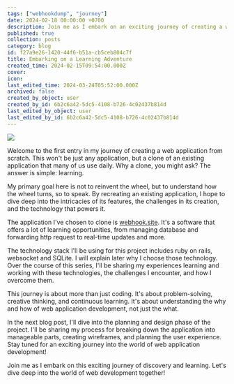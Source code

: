 ```yaml
---
tags: ["webhookdump", "journey"]
date: 2024-02-18 00:00:00 +0700
description: Join me as I embark on an exciting journey of creating a web application from scratch. I'm not just building any app, but cloning an existing one to understand its features, challenges, and the technology that powers it. Using a specific tech stack, I'll explore the complexities of webhookdump, from initialize the application to handling the application deployment. This journey is about more than coding; it's about problem-solving, creativity, and continuous learning. Stay tuned as we dive deep into the world of web development together!
published: true
collection: posts
category: blog
id: f27a9e26-1420-44f6-b51a-cb5ceb804c7f
title: Embarking on a Learning Adventure
created_time: 2024-02-15T09:54:00.000Z
cover: 
icon: 
last_edited_time: 2024-03-24T05:52:00.000Z
archived: false
created_by_object: user
created_by_id: 6b2c6a42-5dc5-4108-b726-4c02437b814d
last_edited_by_object: user
last_edited_by_id: 6b2c6a42-5dc5-4108-b726-4c02437b814d
---
```


![](https://images.unsplash.com/photo-1536825211030-094de935f680?ixlib=rb-4.0.3&q=85&fm=jpg&crop=entropy&cs=srgb)

Welcome to the first entry in my journey of creating a web application from scratch. This won't be just any application, but a clone of an existing application that many of us use daily. Why a clone, you might ask? The answer is simple: learning.

My primary goal here is not to reinvent the wheel, but to understand how the wheel turns, so to speak. By recreating an existing application, I hope to dive deep into the intricacies of its features, the challenges in its creation, and the technology that powers it.

The application I've chosen to clone is [webhook.site](/d286d4558a4d4ef7ad6d00f4b2b65be5). It's a software that offers a lot of learning opportunities, from managing database and forwarding http request to real-time updates and more.

The technology stack I'll be using for this project includes ruby on rails, websocket and SQLite. I will explain later why I choose those technology. Over the course of this series, I'll be sharing my experiences learning and working with these technologies, the challenges I encounter, and how I overcome them.

This journey is about more than just coding. It's about problem-solving, creative thinking, and continuous learning. It's about understanding the why and how of web application development, not just the what.

In the next blog post, I'll dive into the planning and design phase of the project. I'll be sharing my process for breaking down the application into manageable parts, creating wireframes, and planning the user experience. Stay tuned for an exciting journey into the world of web application development!

Join me as I embark on this exciting journey of discovery and learning. Let's dive deep into the world of web development together!


